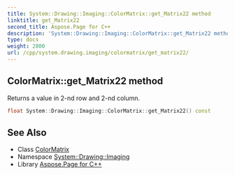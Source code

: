 ```yaml
---
title: System::Drawing::Imaging::ColorMatrix::get_Matrix22 method
linktitle: get_Matrix22
second_title: Aspose.Page for C++
description: 'System::Drawing::Imaging::ColorMatrix::get_Matrix22 method. Returns a value in 2-nd row and 2-nd column in C++.'
type: docs
weight: 2800
url: /cpp/system.drawing.imaging/colormatrix/get_matrix22/
---
```

## ColorMatrix::get_Matrix22 method


Returns a value in 2-nd row and 2-nd column.

```cpp
float System::Drawing::Imaging::ColorMatrix::get_Matrix22() const
```

## See Also

* Class [ColorMatrix](../)
* Namespace [System::Drawing::Imaging](../../)
* Library [Aspose.Page for C++](../../../)
